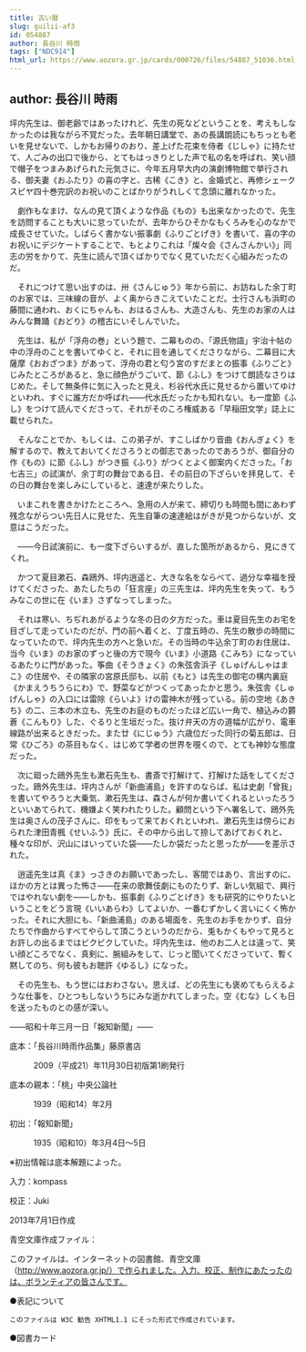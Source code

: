 ```yaml
---
title: 古い暦
slug: guilii-af3
id: 054887
author: 長谷川 時雨
tags: ["NDC914"]
html_url: https://www.aozora.gr.jp/cards/000726/files/54887_51036.html
---
```


## author: 長谷川 時雨

坪内先生は、御老齢ではあったけれど、先生の死などということを、考えもしなかったのは我ながら不覚だった。去年朝日講堂で、あの長講朗読にもちっとも老いを見せないで、しかもお帰りのおり、差上げた花束を侍者《じしゃ》に持たせて、人ごみの出口で後から、とてもはっきりとした声で私の名を呼ばれ、笑い顔で帽子をつまみあげられた元気さに、今年五月早大内の演劇博物館で挙行される、御夫妻《おふたり》の喜の字と、古稀《こき》と、金婚式と、再修シェークスピヤ四十巻完訳のお祝いのことばかりがうれしくて念頭に離れなかった。

　劇作もなまけ、なんの見て頂くような作品《もの》も出来なかったので、先生を訪問することも大いに怠っていたが、去年からひそかなもくろみを心のなかで成長させていた。しばらく書かない振事劇《ふりごとげき》を書いて、喜の字のお祝いにデジケートすることで、もとよりこれは「燦々会《さんさんかい》」同志の労をかりて、先生に読んで頂くばかりでなく見ていただく心組みだったのだ。

　それにつけて思い出すのは、卅《さんじゅう》年から前に、お訪ねした余丁町のお家では、三味線の音が、よく奥からきこえていたことだ。士行さんも浜町の藤間に通われ、おくにちゃんも、おはるさんも、大造さんも、先生のお家の人はみんな舞踊《おどり》の稽古にいそしんでいた。

　先生は、私が「浮舟の巻」という題で、二幕ものの、「源氏物語」宇治十帖の中の浮舟のことを書いてゆくと、それに目を通してくださりながら、二幕目に大薩摩《おおざつま》があって、浮舟の君と匂う宮のすだまとの振事《ふりごと》じみたところがあると、急に顔色がうごいて、節《ふし》をつけて朗読なさりはじめた。そして無条件に気に入ったと見え、杉谷代水氏に見せるから置いてゆけといわれ、すぐに誰方だか呼ばれ――代水氏だったかも知れない。も一度節《ふし》をつけて読んでくださって、それがそのころ権威ある「早稲田文学」誌上に載せられた。

　そんなことでか、もしくは、この弟子が、すこしばかり音曲《おんぎょく》を解するので、教えておいてくださろうとの御志であったのであろうが、御自分の作《もの》に節《ふし》がつき振《ふり》がつくとよく御案内くださった。「お七吉三」の試演が、余丁町の舞台である日、その前日の下ざらいを拝見して、その日の舞台を楽しみにしていると、速達が来たりした。

　いまこれを書きかけたところへ、急用の人が来て、締切りも時間も間にあわず残念ながらつい先日人に見せた、先生自筆の速達絵はがきが見つからないが、文意はこうだった。

　――今日試演前に、も一度下ざらいするが、直した箇所があるから、見にきてくれ。

　かつて夏目漱石、森鴎外、坪内逍遥と、大きな名をならべて、過分な幸福を授けてくださった、あたしたちの「狂言座」の三先生は、坪内先生を失って、もうみなこの世に在《いま》さずなってしまった。

　それは寒い、ちぢれあがるような冬の日の夕方だった。車は夏目先生のお宅を目ざして走っていたのだが、門の前へ着くと、丁度五時の、先生の散歩の時間になっていたので、坪内先生の方へと急いだ。その当時の牛込余丁町のお住居は、当今《いま》のお家のずっと後の方で現今《いま》小道路《こみち》になっているあたりに門があった。筝曲《そうきょく》の朱弦舎浜子《しゅげんしゃはまこ》の住居や、その隣家の宮原氏邸も、以前《もと》は先生の御宅の構内裏庭《かまえうちうらにわ》で、野菜などがつくってあったかと思う。朱弦舎《しゅげんしゃ》の入口には雷除《らいよ》けの雷神木が残っている。前の空地《あきち》の二、三本の木立も、先生のお庭のものだったほど広い一角で、植込みの欝蒼《こんもり》した、ぐるりと生垣だった。抜け弁天の方の道幅が広がり、電車線路が出来るときだった。また廿《にじゅう》六歳位だった同行の菊五郎は、日常《ひごろ》の茶目もなく、はじめて学者の世界を覗くので、とても神妙な態度だった。

　次に廻った鴎外先生も漱石先生も、書斎で打解けて、打解けた話をしてくださった。鴎外先生は、坪内さんが「新曲浦島」を許すのならば、私は史劇「曾我」を書いてやろうと大乗気、漱石先生は、森さんが何か書いてくれるといったろうといいあてられて、機嫌よく笑われたりした。顧問という下へ署名して、鴎外先生は奥さんの茂子さんに、印をもって来ておくれといわれ、漱石先生は傍らにおられた津田青楓《せいふう》氏に、その中から出して捺してあげておくれと、種々な印が、沢山にはいっていた袋――たしか袋だったと思ったが――を差示された。

　逍遥先生は真《ま》っさきのお願いであったし、客間ではあり、言出すのに、ほかの方とは異った怖さ――在来の歌舞伎劇にものたりず、新しい気組で、興行ではやれない劇を――しかも、振事劇《ふりごとげき》をも研究的にやりたいということをどう言現《いいあらわ》してよいか、一番むずかしく言いにくく怖かった。それに大胆にも、「新曲浦島」のある場面を、先生のお手をかりず、自分たちで作曲からすべてやらして頂こうというのだから、兎もかくもやって見ろとお許しの出るまではビクビクしていた。坪内先生は、他のお二人とは違って、笑い顔どころでなく、真剣に、腕組みをして、じっと聞いてくださっていて、暫く黙してのち、何も彼もお聴許《ゆるし》になった。

　その先生も、もう世にはおわさない。思えば、どの先生にも褒めてもらえるような仕事を、ひとつもしないうちにみな逝かれてしまった。空《むな》しくも日を送ったものとの感が深い。

――昭和十年三月一日「報知新聞」――













底本：「長谷川時雨作品集」藤原書店

　　　2009（平成21）年11月30日初版第1刷発行

底本の親本：「桃」中央公論社

　　　1939（昭和14）年2月

初出：「報知新聞」

　　　1935（昭和10）年3月4日～5日

※初出情報は底本解題によった。

入力：kompass

校正：Juki

2013年7月1日作成

青空文庫作成ファイル：

このファイルは、インターネットの図書館、青空文庫（http://www.aozora.gr.jp/）で作られました。入力、校正、制作にあたったのは、ボランティアの皆さんです。











●表記について


	このファイルは W3C 勧告 XHTML1.1 にそった形式で作成されています。







●図書カード